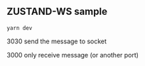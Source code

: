 ## ZUSTAND-WS sample

```
yarn dev
```

3030 send the message to socket

3000 only receive message (or another port)
